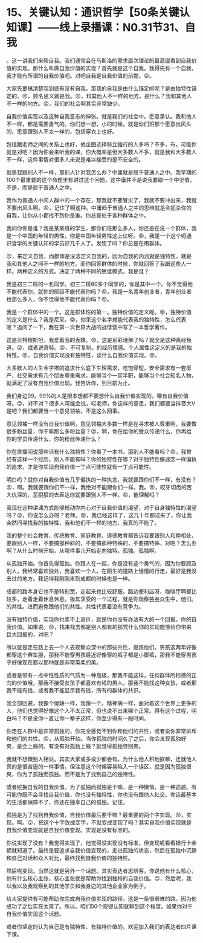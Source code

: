 # 15、关键认知：通识哲学【50条关键认知课】——线上录播课：N0.31节31、自我

。这一讲我们来聊自我。我们通常会在马斯洛的需求层次理论的最高层看到自我价值的实现。那什么叫做自我价值的实现？首先就是这个自我。我得先有一个自我，我才能有所谓的自我价值吧。对吧自我是自我价值的前提。😡。

大家先要搞清楚我到底有没有自我，那我的自我是由什么锚定的呢？是由独特性锚定的。😡，顾名思义就是我。😡，和其他人不一样的地方。是什么？我和其他人不一样的地方。😡，我们的社会啊其实非常缺少。

自我价值实现以及这种自我意志的伸张。就是我们的社会中。愿意承认。我和他人不一样，都是需要勇气的。你们想一想，小的时候，就是你们班那个愿意出风头的，愿意跟别人不太一样的，包括穿衣上也好。

包括跟老师之间的关系上也好，他企图选择特立独行的人多吗？不多，有，可能你就是对吧？因为你会来听我的课，你大概率是但大多数人不多，就是我和大多数人不一样，这件事情对很多人来说是难以接受的是不安全的。

就是我跟别人不一样，那别人针对我怎么办？中庸就是居于普通人之中。我早期的100个最重要的这个命题里有讲过这个问题，这中庸并不是说我要取一个中坚值，不是，而是居于普通人之中。

我作为普通人中间人群中的一个存在，那我就不要冒尖了，我就不要冲出来，我就不要出风头啊。😡，记住了啊这种。中庸趋于普通人之中的思维就是会扼杀你的自我，让你从小都找不到你是谁。你总是处于各种群体之中。

我问你你是谁？我是某某班的学生，那你们班那么多人，你还是在说一个群体，我是一个中国的年轻的男性，你是中国年轻男性这上亿呀。😡，我是一个这个呃通识哲学的关键认知的学员好几千人了。发现了吗？你总是在用群体。

😡，来定义自我，而群体是没法定义自我的，因为自我的内涵就是独特性，就是我和其他人之间不一样的地方。而你回答群体的时候，你就回答了我跟这些人一样。两种定义的方式。决定了两种不同的思维模式。我是谁？

我是初三二班的一名同学。初三二班60多个同学的，你是其中一个。你不觉得他不能代表你，就你的班级不能代表你吗？😡，我是一名青年创业者，青年创业者也那么多人，你不觉得他不能代表你吗？😡。

我是一个群体中的一个。这是群体性的第一。独特价值的定义呢。😡，独特价值的定义是什么？我是尼采。😡，你采这个名字就能代表我的独特性，怎么代表呢？追问了一下，我在第一次世界大战的战俘营中写了一本哲学著作。

这是贝特根斯坦，我爱着我的表妹。😡，这是尼彩理解了吗？就全是这种离经叛道。😡，或者说奇特。😡，不可复制。的经历情感。个人属性这定义的是我的独特性。😡，自我价值实现没有独特性，谈什么自我价值实现。😡。

大多数人的人生金字塔的追求什么底下生理需求，吃饱穿短，安全需求有一套房产，社交需求有几个朋友尊重需求，能够当个一官半职，能够当个社会知名人物，就满足了没有自我价值出现。我告诉你，到目前为止。

我们身边99。99%的人是根本想都不要想什么自我价值实现的。哪有自我价值呀。😊，对不对？很多人可能会说，哎老师，你这样的意思，我们都要当抖音大V是吧？我们都要当一个意见领袖，不是这么回事。

意见领袖一样没有自我价值啊，意见领袖大多数一样是在寻求被人尊重啊，我要做很多粉丝量，你干嘛那么多粉丝量？😡，啊，你在给你的受众传递什么，你再给你的学员传递什么，你的粉丝传递什么？

你在直播间说那些话有什么独特性？你看了一本书，那别人不能看吗？😡，我曾经有这样一个经历，别人不能有吗？你的独特性在哪？对于独特性像迷恋一样偏执的追求，才是你实现自我价值一丁点可能性就有一丁点可能性。

明白吗？就你对自我价值有几乎偏执的一种执念，我就要跟你们不一样，有没有？😡，啊。我就要跟你们不一样，我绝对不能跟你们一样。我。😡，咬牙切齿的苦大仇深的，恶狠狠的去表达你就要跟别人不一样。😡，能理解吗？

我现在这种讲课方式能够撼动你内心对于自我价值的渴望，对于自身独特性的渴望吗？😡，你说怎么办呀？老师。😡，我已经这样了，这几十年都过来了，你让我突然间寻找我的独特性，我和他们不一样的地方，我真的不能了。

我的整个社会教育、传统教育、家庭教育、道德教育都告诉我要跟别人和睦相处，要跟别人一样，不要搞那种斜的，不要搞那种特殊的，不要搞特殊，对吧？怎么办啊？从什么时候开始，从哪件事儿开始走向独特。孤独。孤独啊。

从孤独开始。你首先得孤独。你跟人在一起，你是没有这个勇气的，因为你要顾及别人，我经常喜欢独处，我喜欢一个人。在陌生的道路上慢慢的行走，最好是我没去过的地方。我记得我刚刚来到成都的时候也是一样。

成都的路本身它也不是特别宽，走起来也比较舒服。路边便利店呀、咖啡厅啊都比较多，走着走着休息休息。极其享受的一个过程，就是你观察芸芸众生中，他们。的共性。进而避免跟他们的共性。共性代表着没有竞争力。

没有独特价值，实现你也卖不上高价，就是你也没有办法有大的一个回报。你的自我价值。如果说。😡，找来找去都是别人都有的那凭什么你的实现能够给你带来巨大回报的，对吧？

所以就是走在路上去一个人去观察众深中的那些共性，提炼他们。男孩这两年好像都穿这个赛车服，那我不能穿男孩最近好像穿的裤子都是小脚裤，那我不能穿男孩子好像现在都以那种就是非常英柔的美。

或者是带有一点中性性质的气质为一种高级，那我不能这样，任何群体所标榜的正向的价值哦，那我不接受女孩子都喜欢有钱的男人，那我不能找这种女孩，或者那我不能有钱，或者我不能显示我有钱，所有的群体的共识。

我全部回避。我像个傻缺一样，我像一个。精神病一样，面对着这个世界上更多的人，他们也觉得好像这个人不太正常，但也说不出来哪个正常。得有这个过程，明白吗？不是说你一直让你一辈子这样，你至少得有一段时间。

你走在人群中是非常孤独的，你完全感觉不到你和他们的共性，或者说你非常排斥和他们的共性。😡，从孤独开始。当你孤独的时间久了之后，你会发现孤独好爽，是会上瘾的。有没有对孤独上瘾？就觉得孤独特别爽。

我就不想跟别人相处。其实大家或多或少都会有。为什么他人积地欲嘛，迁就他人真的是很苦逼的一件事情。但注意这个时候容易陷入一个误区，就是因为孤独很爽，你为了孤独而孤独。而不是为了找到自己的独特性。

或者挖掘自我的自我价值。为了孤独而孤独是干嘛，是一种懒惰，是一种逃避。有可能你既不会寻找自我价值，你也没有独特性，你也没有跟他人社交。你连最基本的生活都保障不了，你还在独享自己的孤独。记住。

孤独是为了找到自我价值，自我价值最后要干嘛？最重要的两个字实现。😡，实现。啊。😮，把这个十字改成变字，不就变成变现了吗？其实自我价值实现就是自我价值变现就是自我价值变现。实现是没有标准的。

你说实现了没有？我觉得实现了，他觉得没实现没有标准，但变现呢看看银行卡余额就知道了。最终是要追求自我价值变现的，走进孤独的状态，然后在孤独中沉静和自己对话和众人对比，最终找到自我价值的独特性。

然后呢变现。当然这就是另外一个话题。其实表达者思辨客。你说他有什么核心，他有什么核心主张，核心主张就是帮助你找到独特的自我价值。😊，然后呢，我以我以及我观察到的其他学员和我身边的其他企业家为例子。

给大家提供有可能帮助你完成自我价值实现的路径。这是一条很艰难的路。因为他成功了之后实在太爽了。所以。咱们50个观键认知就聊到这个程度。如果你对于自我价值实现这个话题。

或者你坚定的认为自己是有独特性、有独特价值的，欢迎加入我们的表达者四片课下课。